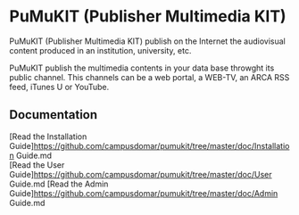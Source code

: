 PuMuKIT (Publisher Multimedia KIT)
=====================================

PuMuKIT (Publisher Multimedia KIT) publish on the Internet the audiovisual content produced in an institution, university, etc.

PuMuKIT publish the multimedia contents in your data base throwght its public channel. This channels can be a web portal, a WEB-TV, an ARCA RSS feed, iTunes U or YouTube.


Documentation
-------------

[Read the Installation Guide]https://github.com/campusdomar/pumukit/tree/master/doc/Installation Guide.md  
[Read the User Guide]https://github.com/campusdomar/pumukit/tree/master/doc/User Guide.md
[Read the Admin Guide]https://github.com/campusdomar/pumukit/tree/master/doc/Admin Guide.md  
